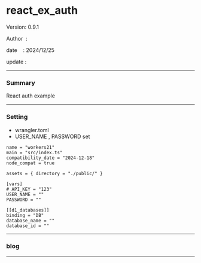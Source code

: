 ﻿# react_ex_auth

 Version: 0.9.1

 Author  :

 date    : 2024/12/25

 update  :

***
### Summary

React auth example

***
### Setting

* wrangler.toml
* USER_NAME , PASSWORD set

```
name = "workers21"
main = "src/index.ts"
compatibility_date = "2024-12-18"
node_compat = true

assets = { directory = "./public/" }

[vars]
# API_KEY = "123"
USER_NAME = ""
PASSWORD = ""

[[d1_databases]]
binding = "DB"
database_name = ""
database_id = ""
```
***
### blog 

***


